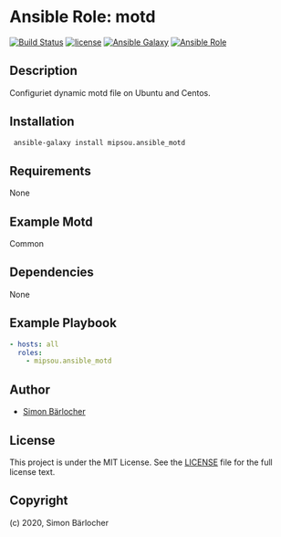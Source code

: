 # Ansible Role: motd

[![Build Status](https://img.shields.io/travis/mipsou/ansible.motd.svg?branch=master&style=popout-square)](https://travis-ci.org/mipsou/ansible.motd) [![license](https://img.shields.io/github/license/mashape/apistatus.svg?style=popout-square)](https://sbaerlo.ch/licence) [![Ansible Galaxy](https://img.shields.io/badge/ansible--galaxy-motd-blue.svg?style=popout-square)](https://galaxy.ansible.com/mipsou/ansible_motd) [![Ansible Role](https://img.shields.io/ansible/role/d/21815.svg?style=popout-square)](https://galaxy.ansible.com/mipsou/motd)

## Description

Configuriet dynamic motd file on Ubuntu and Centos.

## Installation

```bash
 ansible-galaxy install mipsou.ansible_motd
```

## Requirements

None

## Example Motd

Common

## Dependencies

None

## Example Playbook

```yml
- hosts: all
  roles:
    - mipsou.ansible_motd
```

## Author

- [Simon Bärlocher](https://sbaerlocher.ch)

## License

This project is under the MIT License. See the [LICENSE](https://sbaerlo.ch/licence) file for the full license text.

## Copyright

(c) 2020, Simon Bärlocher

